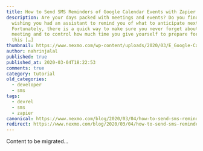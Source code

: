 ```yaml
---
title: How to Send SMS Reminders of Google Calendar Events with Zapier
description: Are your days packed with meetings and events? Do you find yourself
  wishing you had an assistant to remind you of what to anticipate next?
  Fortunately, there is a quick way to make sure you never forget about a
  meeting and to control how much time you give yourself to prepare for it. In
  this […]
thumbnail: https://www.nexmo.com/wp-content/uploads/2020/03/E_Google-Calendar-Reminders_1200x600.png
author: nahrinjalal
published: true
published_at: 2020-03-04T18:22:53
comments: true
category: tutorial
old_categories:
  - developer
  - sms
tags:
  - devrel
  - sms
  - zapier
canonical: https://www.nexmo.com/blog/2020/03/04/how-to-send-sms-reminders-of-google-calendar-events-with-zapier-dr
redirect: https://www.nexmo.com/blog/2020/03/04/how-to-send-sms-reminders-of-google-calendar-events-with-zapier-dr
---
```

Content to be migrated...